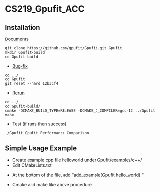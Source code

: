 # CS219_Gpufit_ACC

## Installation ##
[Documents](https://gpufit.readthedocs.io/en/latest/installation.html#compiling-gpufit-on-linux)
```
git clone https://github.com/gpufit/Gpufit.git Gpufit
mkdir Gpufit-build
cd Gpufit-build
```
* [Bug-fix](https://github.com/gpufit/Gpufit/issues/129)
```
cd ../
cd Gpufit
git reset --hard 12b3cf4
```
* [Rerun](https://gpufit.readthedocs.io/en/latest/installation.html#compiling-gpufit-on-linux)
```
cd ../
cd Gpufit-build/
cmake -DCMAKE_BUILD_TYPE=RELEASE -DCMAKE_C_COMPILER=gcc-12 ../Gpufit
make
```
* Test (if runs then success) 
```
./Gpufit_Cpufit_Performance_Comparison
```

## Simple Usage Example ##
* Create example cpp file helloworld under Gpufit/examples/c++/
* Edit CMakeLists.txt
- At the bottom of the file, add “add_example(Gpufit hello_world) “
* Cmake and make like above procedure
